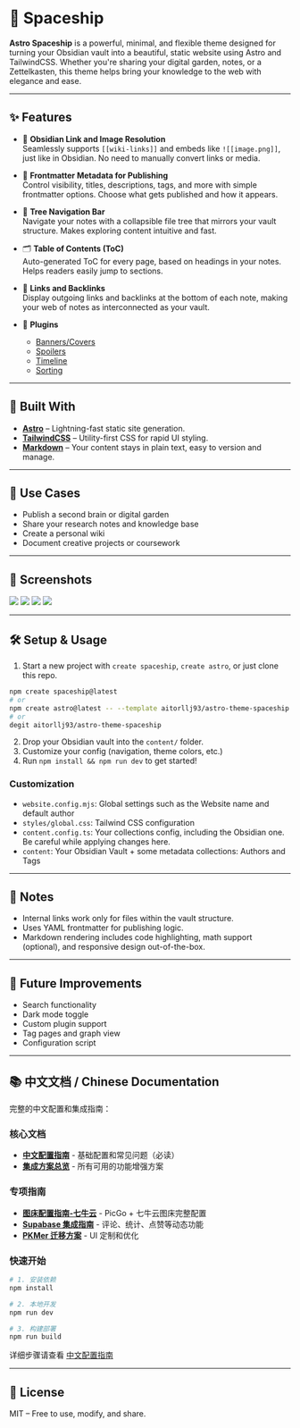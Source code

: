 # 🌌 Spaceship

**Astro Spaceship** is a powerful, minimal, and flexible theme designed for turning your Obsidian vault into a beautiful, static website using Astro and TailwindCSS. Whether you're sharing your digital garden, notes, or a Zettelkasten, this theme helps bring your knowledge to the web with elegance and ease.

---

## ✨ Features

- 🔗 **Obsidian Link and Image Resolution**  
  Seamlessly supports `[[wiki-links]]` and embeds like `![[image.png]]`, just like in Obsidian. No need to manually convert links or media.

- 📝 **Frontmatter Metadata for Publishing**  
  Control visibility, titles, descriptions, tags, and more with simple frontmatter options. Choose what gets published and how it appears.

- 🌲 **Tree Navigation Bar**  
  Navigate your notes with a collapsible file tree that mirrors your vault structure. Makes exploring content intuitive and fast.

- 🗂 **Table of Contents (ToC)**  
  Auto-generated ToC for every page, based on headings in your notes. Helps readers easily jump to sections.

- 🔁 **Links and Backlinks**  
  Display outgoing links and backlinks at the bottom of each note, making your web of notes as interconnected as your vault.

- 🔌 **Plugins**
  - [Banners/Covers](https://github.com/jparkerweb/pixel-banner)
  - [Spoilers](https://github.com/jacobtread/obsidian-spoilers)
  - [Timeline](https://github.com/George-debug/obsidian-timeline)
  - [Sorting](https://github.com/shu307/obsidian-nav-weight)

---

## 🚀 Built With

- **[Astro](https://astro.build/)** – Lightning-fast static site generation.
- **[TailwindCSS](https://tailwindcss.com/)** – Utility-first CSS for rapid UI styling.
- **[Markdown](https://www.markdownguide.org/)** – Your content stays in plain text, easy to version and manage.

---

## 📁 Use Cases

- Publish a second brain or digital garden
- Share your research notes and knowledge base
- Create a personal wiki
- Document creative projects or coursework

---

## 📸 Screenshots

![](src/content/vault/Assets/Screenshots/001.jpg)
![](src/content/vault/Assets/Screenshots/002.jpg)
![](src/content/vault/Assets/Screenshots/003.jpg)
![](src/content/vault/Assets/Screenshots/004.jpg)

---

## 🛠 Setup & Usage

1. Start a new project with `create spaceship`, `create astro`, or just clone this repo.
```sh
npm create spaceship@latest
# or
npm create astro@latest -- --template aitorllj93/astro-theme-spaceship
# or
degit aitorllj93/astro-theme-spaceship
```
2. Drop your Obsidian vault into the `content/` folder.
3. Customize your config (navigation, theme colors, etc.)
4. Run `npm install && npm run dev` to get started!

###  Customization

* `website.config.mjs`: Global settings such as the Website name and default author
* `styles/global.css`: Tailwind CSS configuration
* `content.config.ts`: Your collections config, including the Obsidian one. Be careful while applying changes here.
* `content`: Your Obsidian Vault + some metadata collections: Authors and Tags

---

## 🧠 Notes

- Internal links work only for files within the vault structure.
- Uses YAML frontmatter for publishing logic.
- Markdown rendering includes code highlighting, math support (optional), and responsive design out-of-the-box.

---

## 🧪 Future Improvements

- Search functionality
- Dark mode toggle
- Custom plugin support
- Tag pages and graph view
- Configuration script

---

## 📚 中文文档 / Chinese Documentation

完整的中文配置和集成指南：

### 核心文档

- **[中文配置指南](./中文配置指南.md)** - 基础配置和常见问题（必读）
- **[集成方案总览](./集成方案总览.md)** - 所有可用的功能增强方案

### 专项指南

- **[图床配置指南-七牛云](./图床配置指南-七牛云.md)** - PicGo + 七牛云图床完整配置
- **[Supabase 集成指南](./Supabase集成指南.md)** - 评论、统计、点赞等动态功能
- **[PKMer 迁移方案](./PKMer迁移方案.md)** - UI 定制和优化

### 快速开始

```bash
# 1. 安装依赖
npm install

# 2. 本地开发
npm run dev

# 3. 构建部署
npm run build
```

详细步骤请查看 [中文配置指南](./中文配置指南.md)

---

## 📄 License

MIT – Free to use, modify, and share.

